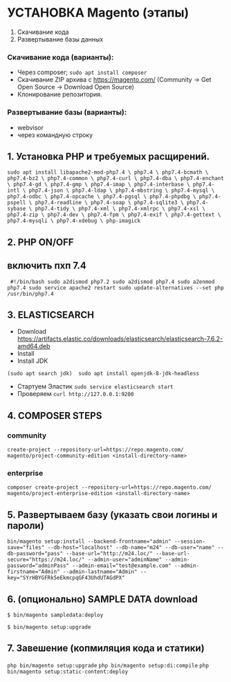 # УСТАНОВКА Magento (этапы)
1) Скачивание кода 
2) Развертывание базы данных

### Скачивание кода (варианты):
  * Через composer; 
  ``sudo apt install composer``
  * Скачивание ZIP архива c https://magento.com/ (Community -> Get Open Source -> Download Open Source) 
  * Клонирование репозитория. 

### Развертывание базы (варианты):
  * webvisor
  *  через командную строку


## 1. Установка PHP и требуемых расщирений.

  ``sudo apt install libapache2-mod-php7.4 \
    php7.4 \
    php7.4-bcmath \
    php7.4-bz2 \
    php7.4-common \
    php7.4-curl \
    php7.4-dba \
    php7.4-enchant \
    php7.4-gd \
    php7.4-gmp \
    php7.4-imap \
    php7.4-interbase \
    php7.4-intl \
    php7.4-json \
    php7.4-ldap \
    php7.4-mbstring \
    php7.4-mysql \
    php7.4-odbc \
    php7.4-opcache \
    php7.4-pgsql \
    php7.4-phpdbg \
    php7.4-pspell \
    php7.4-readline \
    php7.4-soap \
    php7.4-sqlite3 \
    php7.4-sybase \
    php7.4-tidy \
    php7.4-xml \
    php7.4-xmlrpc \
    php7.4-xsl \
    php7.4-zip \
    php7.4-dev \
    php7.4-fpm \
    php7.4-exif \
    php7.4-gettext \
    php7.4-mysqli \
    php7.4-xdebug \
    php-imagick
``
  ## 2. PHP ON/OFF
 ## включить пхп 7.4
 
 `` #!/bin/bash
  sudo a2dismod php7.2
  sudo a2dismod php7.4
  sudo a2enmod php7.4
  sudo service apache2 restart
  sudo update-alternatives --set php /usr/bin/php7.4``

  ## 3. ELASTICSEARCH
  
  * Download  https://artifacts.elastic.co/downloads/elasticsearch/elasticsearch-7.6.2-amd64.deb
  * Install
  * Install JDK 

  ```(sudo apt search jdk)  sudo apt install openjdk-8-jdk-headless```
  
  * Стартуем Эластик 
  ``sudo service elasticsearch start``
  * Проверяем ``curl http://127.0.0.1:9200``
  
  ## 4. COMPOSER STEPS
 ### community
 
 ``create-project --repository-url=https://repo.magento.com/ magento/project-community-edition <install-directory-name>``
  
 ### enterprise
 ``composer create-project --repository-url=https://repo.magento.com/ magento/project-enterprise-edition <install-directory-name>``
 
 ## 5. Развертываем базу (указать свои логины и пароли)
 
 ``bin/magento setup:install --backend-frontname="admin" --session-save="files" --db-host="localhost" --db-name="m24" --db-user="name" --db-password="pass" --base-url="http://m24.loc/" --base-url-secure="https://m24.loc/" --admin-user="adminName" --admin-password="adminPass" --admin-email="test@example.com" --admin-firstname="Admin" --admin-lastname="Admin" --key="SYrHBYGFRk5eEkmcpqGF43UhdUTAGdPX"`` 
 
 ## 6. (опционально) SAMPLE DATA download 
 
 ``$ bin/magento sampledata:deploy``
 
 ``$ bin/magento setup:upgrade``
 
 ## 7. Завешение (копмиляция кода и статики)
 
``php bin/magento setup:upgrade``
``php bin/magento setup:di:compile``
``php bin/magento setup:static-content:deploy``